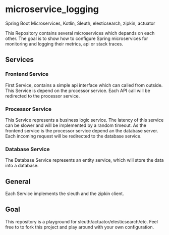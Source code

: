 # microservice_logging
Spring Boot Microservices, Kotlin, Sleuth, elesticsearch, zipkin, actuator

This Repository contains several microservices which depands on each other.
The goal is to show how to configure Spring microservices for monitoring and logging their metrics, api or stack traces.

## Services

### Frontend Service
First Service, contains a simple api interface which can called from outside. This Service is depend on the processor
service. Each API call will be redirected to the processor service.

### Processor Service
This Service represents a business logic service. The latency of this service can be slower and will be implemented by
a random timeout. As the frontend service is the processor service depend an the database server. Each incoming request
will be redirected to the database service.

### Database Service
The Database Service represents an entity service, which will store the data into a database.


## General

Each Service implements the sleuth and the zipkin client. 

## Goal

This repository is a playground for sleuth/actuator/elesticsearch/etc.
Feel free to to fork this project and play around with your own configuration.